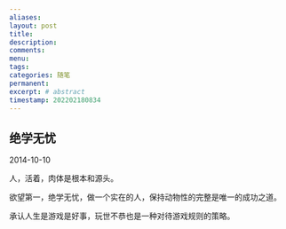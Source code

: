 ```yaml
---
aliases:
layout: post
title:
description:
comments:
menu:
tags: 
categories: 随笔
permanent: 
excerpt: # abstract
timestamp: 202202180834
---
```


## 绝学无忧

2014-10-10 

人，活着，肉体是根本和源头。

  

欲望第一，绝学无忧，做一个实在的人，保持动物性的完整是唯一的成功之道。

  

承认人生是游戏是好事，玩世不恭也是一种对待游戏规则的策略。